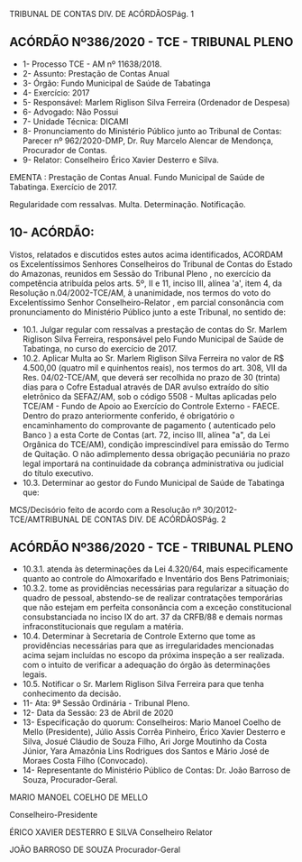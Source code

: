 TRIBUNAL DE CONTAS DIV. DE ACÓRDÃOSPág. 1

## ACÓRDÃO Nº386/2020 - TCE - TRIBUNAL PLENO

- 1- Processo TCE - AM nº 11638/2018.
- 2- Assunto: Prestação de Contas Anual
- 3- Órgão: Fundo Municipal de Saúde de Tabatinga
- 4- Exercício: 2017
- 5- Responsável: Marlem Riglison Silva Ferreira (Ordenador de Despesa)
- 6- Advogado: Não Possui
- 7- Unidade Técnica: DICAMI
- 8- Pronunciamento  do  Ministério  Público  junto  ao  Tribunal  de  Contas: Parecer  nº 962/2020-DMP, Dr. Ruy Marcelo Alencar de Mendonça, Procurador de Contas.
- 9- Relator: Conselheiro Érico Xavier Desterro e Silva.

EMENTA : Prestação de Contas Anual. Fundo Municipal de Saúde de Tabatinga. Exercício de 2017.

Regularidade  com  ressalvas.  Multa.  Determinação. Notificação.

## 10-  ACÓRDÃO:

Vistos, relatados e discutidos estes autos acima identificados, ACORDAM os Excelentíssimos Senhores Conselheiros do Tribunal de Contas do Estado do Amazonas, reunidos em Sessão do Tribunal Pleno , no exercício da competência atribuída pelos arts. 5º, II e 11, inciso III, alínea 'a', item 4, da Resolução n.04/2002-TCE/AM, à unanimidade, nos termos do voto do Excelentíssimo Senhor Conselheiro-Relator , em parcial consonância com pronunciamento do Ministério Público junto a este Tribunal, no sentido de:

- 10.1. Julgar regular  com ressalvas a  prestação  de  contas  do  Sr.  Marlem Riglison Silva Ferreira, responsável pelo Fundo Municipal de Saúde de Tabatinga, no curso do exercício de 2017.
- 10.2. Aplicar  Multa ao  Sr.  Marlem  Riglison  Silva  Ferreira  no  valor  de R$ 4.500,00 (quatro mil e quinhentos reais), nos termos do art. 308, VII da Res. 04/02-TCE/AM, que deverá ser recolhida no prazo de 30 (trinta) dias para o Cofre Estadual através de DAR avulso extraído do sítio eletrônico da SEFAZ/AM, sob o código 5508 - Multas aplicadas pelo TCE/AM - Fundo de Apoio ao Exercício do Controle Externo - FAECE. Dentro do prazo anteriormente conferido, é obrigatório o encaminhamento do comprovante de pagamento ( autenticado pelo Banco ) a esta Corte de Contas  (art.  72,  inciso  III,  alínea  "a",  da  Lei  Orgânica  do  TCE/AM), condição  imprescindível  para  emissão  do  Termo  de  Quitação.  O  não adimplemento dessa obrigação  pecuniária  no  prazo  legal  importará  na continuidade da cobrança administrativa ou judicial do título executivo.
- 10.3. Determinar ao gestor do Fundo Municipal de Saúde de Tabatinga que:

MCS/Decisório feito de acordo com a Resolução nº 30/2012-TCE/AMTRIBUNAL DE CONTAS DIV. DE ACÓRDÃOSPág. 2

## ACÓRDÃO Nº386/2020 - TCE - TRIBUNAL PLENO

- 10.3.1. atenda às determinações da Lei 4.320/64, mais especificamente quanto ao controle do Almoxarifado e Inventário dos Bens Patrimoniais;
- 10.3.2. tome  as providências necessárias para regularizar a situação  do  quadro  de  pessoal,  abstendo-se  de  realizar contratações  temporárias  que não  estejam  em  perfeita consonância com a exceção constitucional consubstanciada no  inciso  IX  do  art.  37  da  CRFB/88  e  demais  normas infraconstitucionais que regulam a matéria.
- 10.4. Determinar à Secretaria de Controle Externo que tome as providências necessárias  para  que  as  irregularidades  mencionadas  acima  sejam incluídas no escopo da próxima inspeção a ser realizada. com o intuito de verificar a adequação do órgão às determinações legais.
- 10.5. Notificar o Sr. Marlem Riglison Silva Ferreira para que tenha conhecimento da decisão.
- 11-  Ata: 9ª Sessão Ordinária - Tribunal Pleno.
- 12-  Data da Sessão: 23 de Abril de 2020
- 13-  Especificação do quorum: Conselheiros: Mario Manoel Coelho de Mello (Presidente), Júlio Assis Corrêa Pinheiro, Érico Xavier Desterro e Silva, Josué Cláudio de Souza Filho, Ari Jorge Moutinho da Costa Júnior, Yara Amazônia Lins Rodrigues dos Santos e Mário José de Moraes Costa Filho (Convocado).
- 14-  Representante  do  Ministério  Público  de  Contas: Dr. João  Barroso  de  Souza, Procurador-Geral.

MARIO MANOEL COELHO DE MELLO

Conselheiro-Presidente

ÉRICO XAVIER DESTERRO E SILVA Conselheiro Relator

JOÃO BARROSO DE SOUZA Procurador-Geral